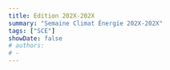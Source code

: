 ```yaml
---
title: Edition 202X-202X
summary: "Semaine Climat Énergie 202X-202X"
tags: ["SCE"]
showDate: false
# authors:
# -
---
```

